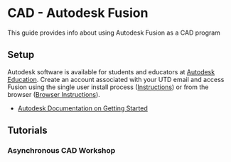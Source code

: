 # CAD - Autodesk Fusion

This guide provides info about using Autodesk Fusion as a CAD program

## Setup

Autodesk software is available for students and educators at [Autodesk Education](https://www.autodesk.com/education/home).
Create an account associated with your UTD email and access Fusion using the single user install process ([Instructions](https://damassets.autodesk.net/content/dam/autodesk/www/fusion/FusionSingleInstallInstructions.pdf)) or from the browser ([Browser Instructions](https://fusion.online.autodesk.com/)).

- [Autodesk Documentation on Getting Started](https://help.autodesk.com/view/fusion360/ENU/?guid=GUID-1C665B4D-7BF7-4FDF-98B0-AA7EE12B5AC2)


## Tutorials



### Asynchronous CAD Workshop
